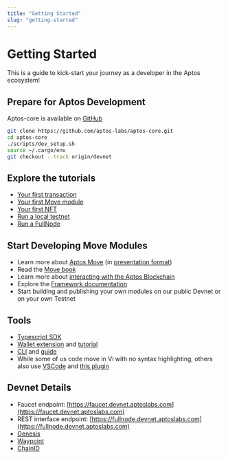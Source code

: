 ```yaml
---
title: "Getting Started"
slug: "getting-started"
---
```


# Getting Started

This is a guide to kick-start your journey as a developer in the Aptos ecosystem!

## Prepare for Aptos Development

Aptos-core is available on [GitHub](https://github.com/aptos-labs/aptos-core)

```bash
git clone https://github.com/aptos-labs/aptos-core.git
cd aptos-core
./scripts/dev_setup.sh
source ~/.cargo/env
git checkout --track origin/devnet
```

## Explore the tutorials

* [Your first transaction](/tutorials/your-first-transaction)
* [Your first Move module](/tutorials/your-first-move-module)
* [Your first NFT](/tutorials/your-first-nft)
* [Run a local testnet](/tutorials/run-a-local-testnet)
* [Run a FullNode](/tutorials/full-node/run-a-fullnode)

## Start Developing Move Modules

* Learn more about [Aptos Move](/guides/move) (in [presentation format](https://docs.google.com/presentation/d/1MrsumQgdrLnKCaZnrtWvadT5rhOGka-Fhi0OoYtGQo8/edit?usp=sharing))
* Read the [Move book](https://diem.github.io/move/)
* Learn more about [interacting with the Aptos Blockchain](/guides/interacting-with-the-aptos-blockchain)
* Explore the [Framework documentation](https://github.com/aptos-labs/aptos-core/tree/framework-docs)
* Start building and publishing your own modules on our public Devnet or on your own Testnet

## Tools

* [Typescript SDK](https://www.npmjs.com/package/aptos)
* [Wallet extension](https://github.com/aptos-labs/aptos-core/releases/tag/wallet-v0.0.1) and [tutorial](/tutorials/building-wallet-extension)
* [CLI](https://github.com/aptos-labs/aptos-core/releases/tag/aptos-cli-v0.1.0-alpha) and [guide](https://github.com/aptos-labs/aptos-core/blob/main/crates/aptos/README.md)
* While some of us code move in Vi with no syntax highlighting, others also use [VSCode](https://code.visualstudio.com/download) and [this plugin](https://marketplace.visualstudio.com/items?itemName=damirka.move-syntax)

## Devnet Details

* Faucet endpoint: [https://faucet.devnet.aptoslabs.com](https://faucet.devnet.aptoslabs.com)
* REST interface endpoint: [https://fullnode.devnet.aptoslabs.com](https://fullnode.devnet.aptoslabs.com)
* [Genesis](https://devnet.aptoslabs.com/genesis.blob)
* [Waypoint](https://devnet.aptoslabs.com/waypoint.txt)
* [ChainID](https://devnet.aptoslabs.com/chainid.txt)
